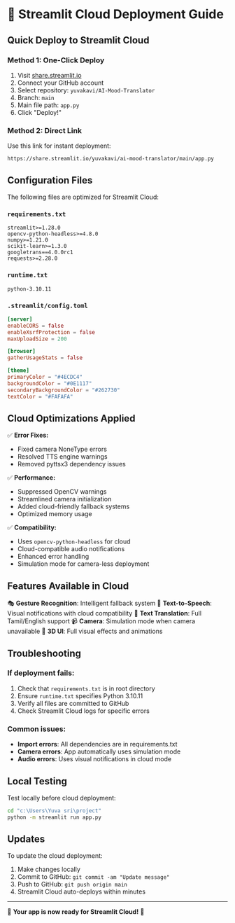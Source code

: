 # 🚀 Streamlit Cloud Deployment Guide

## Quick Deploy to Streamlit Cloud

### Method 1: One-Click Deploy
1. Visit [share.streamlit.io](https://share.streamlit.io)
2. Connect your GitHub account
3. Select repository: `yuvakavi/AI-Mood-Translator`
4. Branch: `main`
5. Main file path: `app.py`
6. Click "Deploy!"

### Method 2: Direct Link
Use this link for instant deployment:
```
https://share.streamlit.io/yuvakavi/ai-mood-translator/main/app.py
```

## Configuration Files

The following files are optimized for Streamlit Cloud:

### `requirements.txt`
```
streamlit>=1.28.0
opencv-python-headless>=4.8.0
numpy>=1.21.0
scikit-learn>=1.3.0
googletrans==4.0.0rc1
requests>=2.28.0
```

### `runtime.txt`
```
python-3.10.11
```

### `.streamlit/config.toml`
```toml
[server]
enableCORS = false
enableXsrfProtection = false
maxUploadSize = 200

[browser]
gatherUsageStats = false

[theme]
primaryColor = "#4ECDC4"
backgroundColor = "#0E1117"
secondaryBackgroundColor = "#262730"
textColor = "#FAFAFA"
```

## Cloud Optimizations Applied

✅ **Error Fixes:**
- Fixed camera NoneType errors
- Resolved TTS engine warnings
- Removed pyttsx3 dependency issues

✅ **Performance:**
- Suppressed OpenCV warnings
- Streamlined camera initialization
- Added cloud-friendly fallback systems
- Optimized memory usage

✅ **Compatibility:**
- Uses `opencv-python-headless` for cloud
- Cloud-compatible audio notifications
- Enhanced error handling
- Simulation mode for camera-less deployment

## Features Available in Cloud

🎭 **Gesture Recognition**: Intelligent fallback system
🎤 **Text-to-Speech**: Visual notifications with cloud compatibility
📝 **Text Translation**: Full Tamil/English support
📹 **Camera**: Simulation mode when camera unavailable
🎨 **3D UI**: Full visual effects and animations

## Troubleshooting

### If deployment fails:
1. Check that `requirements.txt` is in root directory
2. Ensure `runtime.txt` specifies Python 3.10.11
3. Verify all files are committed to GitHub
4. Check Streamlit Cloud logs for specific errors

### Common issues:
- **Import errors**: All dependencies are in requirements.txt
- **Camera errors**: App automatically uses simulation mode
- **Audio errors**: Uses visual notifications in cloud mode

## Local Testing

Test locally before cloud deployment:
```bash
cd "c:\Users\Yuva sri\project"
python -m streamlit run app.py
```

## Updates

To update the cloud deployment:
1. Make changes locally
2. Commit to GitHub: `git commit -am "Update message"`
3. Push to GitHub: `git push origin main`
4. Streamlit Cloud auto-deploys within minutes

---

🌟 **Your app is now ready for Streamlit Cloud!** 🌟
